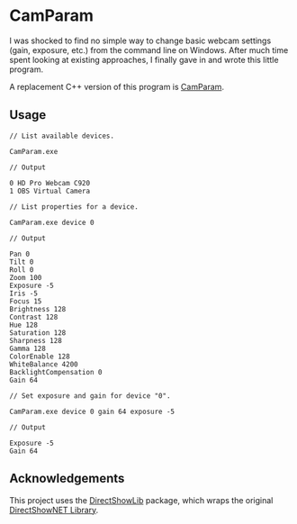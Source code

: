 # CamParam

I was shocked to find no simple way to change basic webcam settings (gain, exposure, etc.) from the command line on Windows. After much time spent looking at existing approaches, I finally gave in and wrote this little program.

A replacement C++ version of this program is [CamParam](https://github.com/scottgarner/CamParam/).

## Usage

```
// List available devices.

CamParam.exe              

// Output

0 HD Pro Webcam C920     
1 OBS Virtual Camera
```

```
// List properties for a device.

CamParam.exe device 0

// Output

Pan 0
Tilt 0
Roll 0
Zoom 100
Exposure -5
Iris -5
Focus 15
Brightness 128
Contrast 128
Hue 128
Saturation 128
Sharpness 128
Gamma 128
ColorEnable 128
WhiteBalance 4200
BacklightCompensation 0
Gain 64
```

```
// Set exposure and gain for device "0".

CamParam.exe device 0 gain 64 exposure -5  

// Output

Exposure -5
Gain 64
```

## Acknowledgements

This project uses the [DirectShowLib](https://github.com/larrybeall/DirectShowLib) package, which wraps the original [DirectShowNET Library](http://directshownet.sourceforge.net/).

